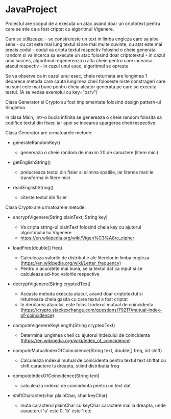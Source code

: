 # JavaProject

Proiectul are scopul de a executa un atac avand doar un criptotext pentru care se stie ca a fost criptat cu algoritmul Vigenere.

Cum se utilizeaza:
	- se construieste un text in limba engleza care sa aiba sens
	- cu cat este mai lung textul si are mai multe cuvinte, cu atat este mai precis codul
	- codul va cripta textul respectiv folosind o cheie generata random si va incerca sa execute un atac folosind doar criptotextul
	- in cazul unui succes, algoritmul regenereaza o alta cheie pentru care incearca atacul respectiv
	- in cazul unui esec, algoritmul se opreste

Se va observa ca in cazul unui esec, cheia returnata are lungimea 1 deoarece metoda care cauta lungimea cheii foloseste niste constrageri care nu sunt cele mai bune pentru cheia aleator
generata pe care se executa testul. (A se vedea exemplul cu key="osrv")

Clasa Generator si Crypto au fost implementate folosind design pattern-ul Singleton.

In clasa Main, intr-o bucla infinita se genereaza o cheie random folosita sa codifice textul din fisier, iar apoi se incearca spargerea cheii respective.

Clasa Generator are urmatoarele metode:
* generateRandomKey()
	- genereaza o cheie random de maxim 20 de caractere (litere mici)

* getEnglishString()
	- prelucreaza textul din fisier si elimina spatiile, iar literele mari le transforma in litere mici

* readEnglishString()
	- citeste textul din fisier

Clasa Crypto are urmatoarele metode:
* encryptVigenere(String plainText, String key)
	- Va cripta string-ul plainText folosind cheia key cu ajutorul algoritmului lui Vigenere
	- https://en.wikipedia.org/wiki/Vigen%C3%A8re_cipher

* loadFreq(double[] freq)
	- Calculeaza valorile de distributie ale literelor in limba engleza (https://en.wikipedia.org/wiki/Letter_frequency)
	- Pentru o acuratete mai buna, se ia textul dat ca input si se calculeaza ad-hoc valorile respective

* decryptVigenere(String cryptedText)
	- Aceasta metoda executa atacul, avand doar criptotextul si returneaza cheia gasita cu care textul a fost criptat
	- In derularea atacului, este folosit indexul mutual de coincidenta (https://crypto.stackexchange.com/questions/70217/mutual-index-of-coincidence)

* computeVigenereKeyLength(String cryptedText)
	- Determina lungimea cheii cu ajutorul indexului de coincidenta (https://en.wikipedia.org/wiki/Index_of_coincidence)

* computeMutualIndexOfCoincidence(String text, double[] freq, int shift)
	- Calculeaza indexul mutual de coincidenta pentru textul text shiftat cu shift caractere la dreapta, stiind distributia freq

* computeIndexOfCoincidence(String text)
	- calculeaza indexul de coincidenta pentru un text dat

* shiftCharacter(char plainChar, char keyChar)
	- muta caracterul plainChar cu keyChar caractere mai la dreapta, unde caracterul 'a' este 0, 'b' este 1 etc.